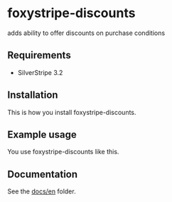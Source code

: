 # foxystripe-discounts

adds ability to offer discounts on purchase conditions

## Requirements

- SilverStripe 3.2

## Installation

This is how you install foxystripe-discounts.

## Example usage

You use foxystripe-discounts like this.

## Documentation

See the [docs/en](docs/en/index.md) folder.
